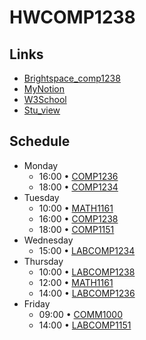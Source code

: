 # HWCOMP1238
## Links
- [Brightspace_comp1238](https://learn.georgebrown.ca/d2l/home/334969)
- [MyNotion](https://maize-switch-837.notion.site/18237c8d901d80ffa4e1dc4d28844ef2?v=7024e08928824900a3cb363eaeeca7ce&pvs=4)
- [W3School](https://www.w3schools.com)
- [Stu_view](https://stuview.georgebrown.ca)
## Schedule 
- Monday
  - 16:00 • [COMP1236](https://learn.georgebrown.ca/d2l/home/337951)
  - 18:00 • [COMP1234](https://learn.georgebrown.ca/d2l/home/342901)
- Tuesday
  - 10:00 • [MATH1161](https://learn.georgebrown.ca/d2l/home/325357)
  - 16:00 • [COMP1238](https://learn.georgebrown.ca/d2l/home/334969)
  - 18:00 • [COMP1151](https://learn.georgebrown.ca/d2l/home/335101)
- Wednesday
  - 15:00 • [LABCOMP1234](https://learn.georgebrown.ca/d2l/home/342901)
- Thursday
  - 10:00 • [LABCOMP1238](https://learn.georgebrown.ca/d2l/home/334969)
  - 12:00 • [MATH1161](https://learn.georgebrown.ca/d2l/home/325357)
  - 14:00 • [LABCOMP1236](https://learn.georgebrown.ca/d2l/home/337951)
- Friday
  - 09:00 • [COMM1000](https://learn.georgebrown.ca/d2l/home/316233)
  - 14:00 • [LABCOMP1151](https://learn.georgebrown.ca/d2l/home/335101)
